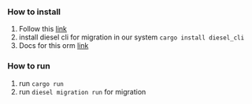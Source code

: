 ### How to install

1. Follow this [link](https://doc.rust-lang.org/cargo/getting-started/installation.html)
2. install diesel cli for migration in our system `cargo install diesel_cli`
3. Docs for this orm [link](https://diesel.rs/guides/getting-started/)

### How to run

1. run `cargo run`
2. run `diesel migration run` for migration

